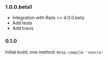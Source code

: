 ### 1.0.0.beta1

* Integration with Rails >= 4.0.0.beta
* Add tests
* Add travis

### 0.1.0

Initial build, one method: `Wisp.compile 'source'`
